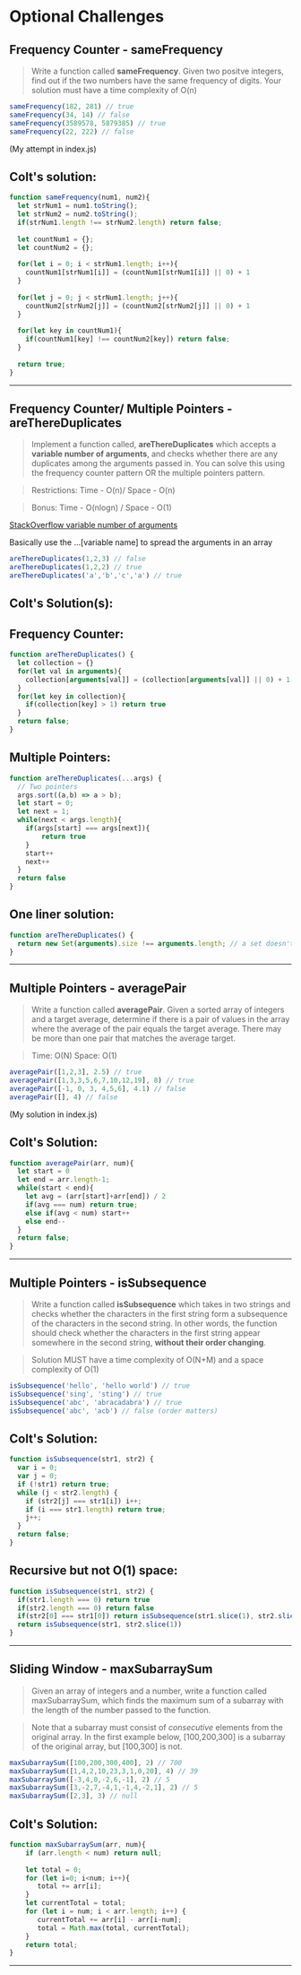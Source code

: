 # Optional Challenges

## Frequency Counter - sameFrequency 

> Write a function called **sameFrequency**. Given two positve integers, find out if the two numbers have the same frequency of digits.
Your solution must have a time complexity of O(n)

```js
sameFrequency(182, 281) // true
sameFrequency(34, 14) // false
sameFrequency(3589578, 5879385) // true
sameFrequency(22, 222) // false
```
(My attempt in index.js)

## Colt's solution: 

```js
function sameFrequency(num1, num2){
  let strNum1 = num1.toString();
  let strNum2 = num2.toString();
  if(strNum1.length !== strNum2.length) return false;
  
  let countNum1 = {};
  let countNum2 = {};
  
  for(let i = 0; i < strNum1.length; i++){
    countNum1[strNum1[i]] = (countNum1[strNum1[i]] || 0) + 1
  }
  
  for(let j = 0; j < strNum1.length; j++){
    countNum2[strNum2[j]] = (countNum2[strNum2[j]] || 0) + 1
  }
  
  for(let key in countNum1){
    if(countNum1[key] !== countNum2[key]) return false;
  }
 
  return true;
}
```

<hr>

## Frequency Counter/ Multiple Pointers - areThereDuplicates

> Implement a function called, **areThereDuplicates** which accepts a **variable number of arguments**, and checks whether there are any duplicates among the arguments passed in. You can solve this using the frequency counter pattern OR the multiple pointers pattern.

> Restrictions: Time - O(n)/ Space - O(n)

> Bonus: Time - O(nlogn) / Space - O(1)  

[StackOverflow variable number of arguments](https://stackoverflow.com/questions/2141520/javascript-variable-number-of-arguments-to-function)

Basically use the ...[variable name] to spread the arguments in an array

```js
areThereDuplicates(1,2,3) // false
areThereDuplicates(1,2,2) // true 
areThereDuplicates('a','b','c','a') // true  
```

## Colt's Solution(s):

## Frequency Counter: 

```js
function areThereDuplicates() {
  let collection = {}
  for(let val in arguments){
    collection[arguments[val]] = (collection[arguments[val]] || 0) + 1
  }
  for(let key in collection){
    if(collection[key] > 1) return true
  }
  return false;
}
```

## Multiple Pointers:
```js
function areThereDuplicates(...args) {
  // Two pointers
  args.sort((a,b) => a > b);
  let start = 0;
  let next = 1;
  while(next < args.length){
    if(args[start] === args[next]){
        return true
    }
    start++
    next++
  }
  return false
}
```

## One liner solution:

```js
function areThereDuplicates() {
  return new Set(arguments).size !== arguments.length; // a set doesn't have duplicate values
}
```

<hr>

## Multiple Pointers - averagePair

> Write a function called **averagePair**. Given a sorted array of integers and a target average, determine if there is a pair of values in the array where the average of the pair equals the target average. There may be more than one pair that matches the average target. 

> Time: O(N) Space: O(1)

```js
averagePair([1,2,3], 2.5) // true
averagePair([1,3,3,5,6,7,10,12,19], 8) // true
averagePair([-1, 0, 3, 4,5,6], 4.1) // false
averagePair([], 4) // false
```

(My solution in index.js)

## Colt's Solution: 

```js
function averagePair(arr, num){
  let start = 0
  let end = arr.length-1;
  while(start < end){
    let avg = (arr[start]+arr[end]) / 2 
    if(avg === num) return true;
    else if(avg < num) start++
    else end--
  }
  return false;
}
```

<hr>

## Multiple Pointers - isSubsequence

> Write a function called **isSubsequence** which takes in two strings and checks whether the characters in the first string form a subsequence of the characters in the second string. In other words, the function should check whether the characters in the first string appear somewhere in the second string, **without their order changing**. 

> Solution MUST have a time complexity of O(N+M) and a space complexity of O(1)

```js
isSubsequence('hello', 'hello world') // true
isSubsequence('sing', 'sting') // true
isSubsequence('abc', 'abracadabra') // true
isSubsequence('abc', 'acb') // false (order matters)
```

## Colt's Solution: 

```js
function isSubsequence(str1, str2) {
  var i = 0;
  var j = 0;
  if (!str1) return true;
  while (j < str2.length) {
    if (str2[j] === str1[i]) i++;
    if (i === str1.length) return true;
    j++;
  }
  return false;
}
```

## Recursive but not O(1) space: 

```js
function isSubsequence(str1, str2) {
  if(str1.length === 0) return true
  if(str2.length === 0) return false
  if(str2[0] === str1[0]) return isSubsequence(str1.slice(1), str2.slice(1))  
  return isSubsequence(str1, str2.slice(1))
}
```

<hr>

## Sliding Window - maxSubarraySum

> Given an array of integers and a number, write a function called maxSubarraySum, which finds the maximum sum of a subarray with the length of the number passed to the function. 

> Note that a subarray must consist of *consecutive* elements from the original array. In the first example below, [100,200,300] is a subarray of the original array, but [100,300] is not. 

```js
maxSubarraySum([100,200,300,400], 2) // 700
maxSubarraySum([1,4,2,10,23,3,1,0,20], 4) // 39
maxSubarraySum([-3,4,0,-2,6,-1], 2) // 5
maxSubarraySum([3,-2,7,-4,1,-1,4,-2,1], 2) // 5
maxSubarraySum([2,3], 3) // null
```

## Colt's Solution: 

```js
function maxSubarraySum(arr, num){
    if (arr.length < num) return null;
 
    let total = 0;
    for (let i=0; i<num; i++){
       total += arr[i];
    }
    let currentTotal = total;
    for (let i = num; i < arr.length; i++) {
       currentTotal += arr[i] - arr[i-num];
       total = Math.max(total, currentTotal);
    }
    return total;
}
```

<hr>

## 